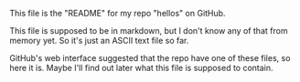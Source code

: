 This file is the "README" for my repo "hellos" on GitHub.

This file is supposed to be in markdown, but I don't know any of that from memory yet. So it's just an ASCII text file so far.

GitHub's web interface suggested that the repo have one of these files, so here it is. Maybe I'll find out later what this file is supposed to contain.
